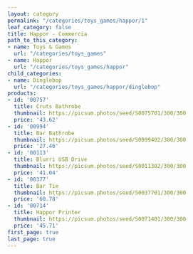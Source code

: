 ```yaml
---
layout: category
permalink: "/categories/toys_games/happor/1"
leaf_category: false
title: Happor - Commercia
path_to_this_category:
- name: Toys & Games
  url: "/categories/toys_games"
- name: Happor
  url: "/categories/toys_games/happor"
child_categories:
- name: Dinglebop
  url: "/categories/toys_games/happor/dinglebop"
products:
- id: '00757'
  title: Cruts Bathrobe
  thumbnail: https://picsum.photos/seed/S0075701/300/300
  price: '43.62'
- id: '00994'
  title: Bar Bathrobe
  thumbnail: https://picsum.photos/seed/S0099402/300/300
  price: '27.46'
- id: '00113'
  title: Blurri USB Drive
  thumbnail: https://picsum.photos/seed/S0011302/300/300
  price: '41.04'
- id: '00377'
  title: Bar Tie
  thumbnail: https://picsum.photos/seed/S0037701/300/300
  price: '60.78'
- id: '00714'
  title: Happor Printer
  thumbnail: https://picsum.photos/seed/S0071401/300/300
  price: '45.71'
first_page: true
last_page: true
---
```

